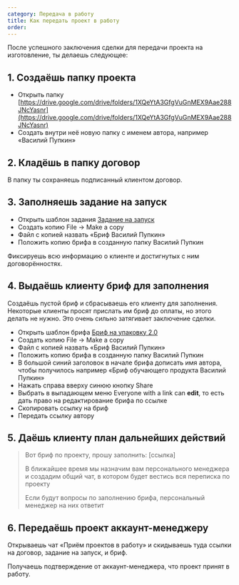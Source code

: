 ```yaml
---
category: Передача в работу
title: Как передать проект в работу
order: 
--- 
```


После успешного заключения сделки для передачи проекта на изготовление, ты делаешь следующее:

## 1. Создаёшь папку проекта

* Открыть папку [https://drive.google.com/drive/folders/1XQeYtA3GfgVuGnMEX9Aae288JNcYasnr](https://drive.google.com/drive/folders/1XQeYtA3GfgVuGnMEX9Aae288JNcYasnr) 
* Создать внутри неё новую папку с именем автора, например «Василий Пупкин»

## 2. Кладёшь в папку договор

В папку ты сохраняешь подписанный клиентом договор.

## 3. Заполняешь задание на запуск

* Открыть шаблон задания [Задание на запуск](https://docs.google.com/document/d/1xvmnRiX_67bK-t79YIQTXhy7BBT71zNXF_cfPXYLjh4/edit?usp=sharing)
* Создать копию File → Make a copy
* Файл с копией назвать «Бриф Василий Пупкин»
* Положить копию брифа в созданную папку Василий Пупкин

Фиксируешь всю информацию о клиенте и достигнутых с ним договорённостях.

## 4. Выдаёшь клиенту бриф для заполнения

Создаёшь пустой бриф и сбрасываешь его клиенту для заполнения. Некоторые клиенты просят прислать им бриф до оплаты, но этого делать не нужно. Это очень сильно затягивает заключение сделки.

* Открыть шаблон брифа [Бриф на упаковку 2.0](https://docs.google.com/document/d/1liJoOvBfKrli4JKtnndCrDnZ1l6nqwAep3y8C2Bd_lU/edit)
* Создать копию File → Make a copy
* Файл с копией назвать «Бриф Василий Пупкин»
* Положить копию брифа в созданную папку Василий Пупкин
* В большой синий заголовок в начале брифа дописать имя автора, чтобы получилось например «Бриф обучающего продукта Василий Пупкин»
* Нажать справа вверху синюю кнопку Share
* Выбрать в выпадающем меню Everyone with a link can **edit**, то есть дать право на редактирование брифа по ссылке
* Скопировать ссылку на бриф
* Передать ссылку автору

## 5. Даёшь клиенту план дальнейших действий

> Вот бриф по проекту, прошу заполнить: [ссылка]
>
> В ближайшее время мы назначим вам персонального менеджера и создадим общий чат, в котором будет вестись вся переписка по проекту
> 
> Если будут вопросы по заполнению брифа, персональный менеджер на них ответит

## 6. Передаёшь проект аккаунт-менеджеру

Открываешь чат «Приём проектов в работу» и скидываешь туда ссылки на договор, задание на запуск, и бриф.

Получаешь подтверждение от аккаунт-менеджера, что проект принят в работу.
